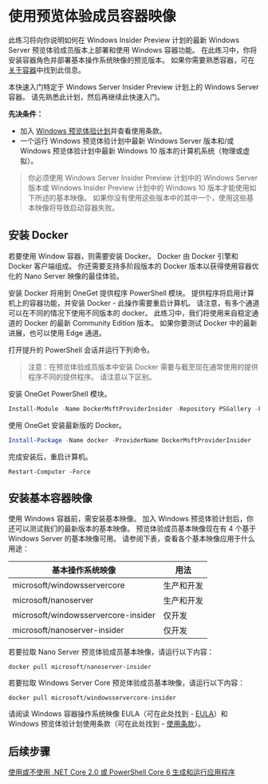 # <a name="using-insider-container-images"></a>使用预览体验成员容器映像

此练习将向你说明如何在 Windows Insider Preview 计划的最新 Windows Server 预览体验成员版本上部署和使用 Windows 容器功能。 在此练习中，你将安装容器角色并部署基本操作系统映像的预览版本。 如果你需要熟悉容器，可在[关于容器](../about/index.md)中找到此信息。

本快速入门特定于 Windows Server Insider Preview 计划上的 Windows Server 容器。 请先熟悉此计划，然后再继续此快速入门。

**先决条件：**

- 加入 [Windows 预览体验计划](https://insider.windows.com/GettingStarted)并查看使用条款。
- 一个运行 Windows 预览体验计划中最新 Windows Server 版本和/或 Windows 预览体验计划中最新 Windows 10 版本的计算机系统（物理或虚拟）。

>你必须使用 Windows Server Insider Preview 计划中的 Windows Server 版本或 Windows Insider Preview 计划中的 Windows 10 版本才能使用如下所述的基本映像。 如果你没有使用这些版本中的其中一个，使用这些基本映像将导致启动容器失败。

## <a name="install-docker"></a>安装 Docker
若要使用 Window 容器，则需要安装 Docker。 Docker 由 Docker 引擎和 Docker 客户端组成。 你还需要支持多阶段版本的 Docker 版本以获得使用容器优化的 Nano Server 映像的最佳体验。

安装 Docker 将用到 OneGet 提供程序 PowerShell 模块。 提供程序将启用计算机上的容器功能，并安装 Docker - 此操作需要重启计算机。 请注意，有多个通道可以在不同的情况下使用不同版本的 docker。 此练习中，我们将使用来自稳定通道的 Docker 的最新 Community Edition 版本。 如果你要测试 Docker 中的最新进展，也可以使用 Edge 通道。

打开提升的 PowerShell 会话并运行下列命令。

>注意：在预览体验成员版本中安装 Docker 需要与截至现在通常使用的提供程序不同的提供程序。 请注意以下区别。

安装 OneGet PowerShell 模块。
```powershell
Install-Module -Name DockerMsftProviderInsider -Repository PSGallery -Force
```
使用 OneGet 安装最新版的 Docker。
```powershell
Install-Package -Name docker -ProviderName DockerMsftProviderInsider
```
完成安装后，重启计算机。
```
Restart-Computer -Force
```

## <a name="install-base-container-image"></a>安装基本容器映像

使用 Windows 容器前，需安装基本映像。 加入 Windows 预览体验计划后，你还可以测试我们的最新版本的基本映像。 预览体验成员基本映像现在有 4 个基于 Windows Server 的基本映像可用。 请参阅下表，查看各个基本映像应用于什么用途：

| 基本操作系统映像                       | 用法                      |
|-------------------------------------|----------------------------|
| microsoft/windowsservercore         | 生产和开发 |
| microsoft/nanoserver                | 生产和开发 |
| microsoft/windowsservercore-insider | 仅开发           |
| microsoft/nanoserver-insider        | 仅开发           |

若要拉取 Nano Server 预览体验成员基本映像，请运行以下内容：

```
docker pull microsoft/nanoserver-insider
```

若要拉取 Windows Server Core 预览体验成员基本映像，请运行以下内容：

```
docker pull microsoft/windowsservercore-insider
```

请阅读 Windows 容器操作系统映像 EULA（可在此处找到 - [EULA](../EULA.md )）和 Windows 预览体验计划使用条款（可在此处找到 - [使用条款](https://www.microsoft.com/en-us/software-download/windowsinsiderpreviewserver)）。

## <a name="next-steps"></a>后续步骤

[使用或不使用 .NET Core 2.0 或 PowerShell Core 6 生成和运行应用程序](./Nano-RS3-.NET-Core-and-PS.md)

